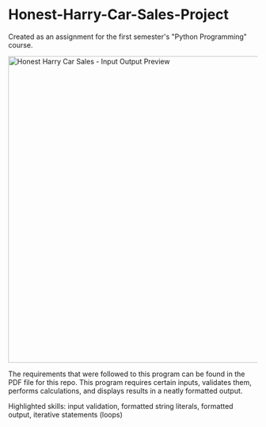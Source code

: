 # Honest-Harry-Car-Sales-Project
Created as an assignment for the first semester's "Python Programming" course.

<img width="618" alt="Honest Harry Car Sales - Input   Output Preview" src="https://github.com/user-attachments/assets/bccee406-dbc0-4430-aea4-b91249e2047d">

The requirements that were followed to this program can be found in the PDF file for this repo. This program requires certain inputs, validates them, performs calculations, and displays results in a neatly formatted output.

Highlighted skills: input validation, formatted string literals, formatted output, iterative statements (loops)
